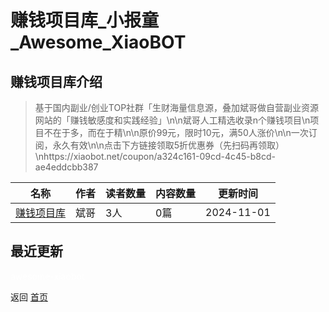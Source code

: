 # 赚钱项目库_小报童_Awesome_XiaoBOT

## 赚钱项目库介绍
> 基于国内副业/创业TOP社群「生财海量信息源，叠加斌哥做自营副业资源网站的「赚钱敏感度和实践经验」\n\n斌哥人工精选收录n个赚钱项目\n项目不在于多，而在于精\n\n原价99元，限时10元，满50人涨价\n\n一次订阅，永久有效\n\n点击下方链接领取5折优惠券（先扫码再领取）\nhttps://xiaobot.net/coupon/a324c161-09cd-4c45-b8cd-  
ae4eddcbb387  
  


|名称|作者|读者数量|内容数量|更新时间|
|---|---|---|---|---|
|[赚钱项目库](https://xiaobot.net/p/126098?refer=9c3f1c95-a052-465a-9902-f6d75080262a)|斌哥|3人|0篇|2024-11-01|

## 最近更新



<a href="https://github.com/Reno9527/awesome-xiaobot" style="color: white; text-decoration: none;">awesome-xiaobot</a>

返回 [首页](../README.md)
